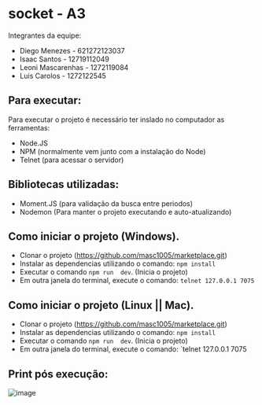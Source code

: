 # socket - A3

Integrantes da equipe:
- Diego Menezes - 621272123037
- Isaac Santos - 12719112049
- Leoni Mascarenhas - 1272119084
- Luis Carolos - 1272122545

## Para executar:
Para executar o projeto é necessário ter inslado no computador as ferramentas:
- Node.JS
- NPM (normalmente vem junto com a instalação do Node)
- Telnet (para acessar o servidor)

## Bibliotecas utilizadas:
- Moment.JS (para validação da busca entre periodos)
- Nodemon (Para manter o projeto executando e auto-atualizando)

## Como iniciar o projeto (Windows).
- Clonar o projeto (https://github.com/masc1005/marketplace.git)
- Instalar as dependencias utilizando o comando: `npm install`
- Executar o comando `npm run  dev`. (Inicia o projeto)
- Em outra janela do terminal, execute o comando: `telnet 127.0.0.1 7075`

## Como iniciar o projeto (Linux || Mac).
- Clonar o projeto (https://github.com/masc1005/marketplace.git)
- Instalar as dependencias utilizando o comando: `npm install`
- Executar o comando `npm run  dev`. (Inicia o projeto)
- Em outra janela do terminal, execute o comando: `telnet 127.0.0.1 7075

## Print pós execução:
![image](https://user-images.githubusercontent.com/55214404/204532995-62c9fdad-ee7d-4fc3-9965-c2eb41588f91.png)
